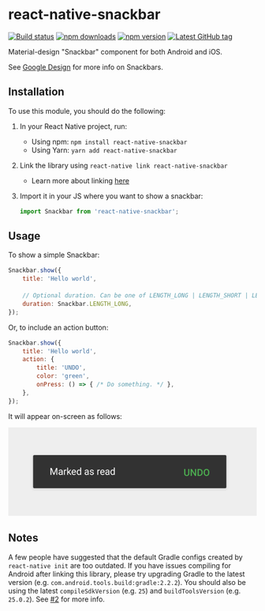 # react-native-snackbar

[![Build status](https://travis-ci.org/cooperka/react-native-snackbar.svg?branch=master)](https://travis-ci.org/cooperka/react-native-snackbar)
[![npm downloads](https://img.shields.io/npm/dm/react-native-snackbar.svg)](https://www.npmjs.com/package/react-native-snackbar)
[![npm version](https://img.shields.io/npm/v/react-native-snackbar.svg)](https://www.npmjs.com/package/react-native-snackbar)
[![Latest GitHub tag](https://img.shields.io/github/tag/cooperka/react-native-snackbar.svg)](https://github.com/cooperka/react-native-snackbar)

Material-design "Snackbar" component for both Android and iOS.

See [Google Design](https://material.google.com/components/snackbars-toasts.html) for more info on Snackbars.

## Installation

To use this module, you should do the following:

1. In your React Native project, run:
    - Using npm: `npm install react-native-snackbar`
    - Using Yarn: `yarn add react-native-snackbar`

2. Link the library using `react-native link react-native-snackbar`
    - Learn more about linking [here](https://facebook.github.io/react-native/docs/linking-libraries-ios.html)

3. Import it in your JS where you want to show a snackbar:

    ```js
    import Snackbar from 'react-native-snackbar';
    ```

## Usage

To show a simple Snackbar:

```js
Snackbar.show({
    title: 'Hello world',

    // Optional duration. Can be one of LENGTH_LONG | LENGTH_SHORT | LENGTH_INDEFINITE.
    duration: Snackbar.LENGTH_LONG,
});
```

Or, to include an action button:

```js
Snackbar.show({
    title: 'Hello world',
    action: {
        title: 'UNDO',
        color: 'green',
        onPress: () => { /* Do something. */ },
    },
});
```

It will appear on-screen as follows:

![Snackbar screenshot](example/screenshots/snackbar.png)

## Notes

A few people have suggested that the default Gradle configs created by `react-native init` are too outdated.
If you have issues compiling for Android after linking this library,
please try upgrading Gradle to the latest version (e.g. `com.android.tools.build:gradle:2.2.2`).
You should also be using the latest `compileSdkVersion` (e.g. `25`) and `buildToolsVersion` (e.g. `25.0.2`).
See [#2](https://github.com/cooperka/react-native-snackbar/issues/2) for more info.
